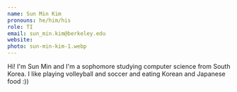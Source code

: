 ```yaml
---
name: Sun Min Kim
pronouns: he/him/his
role: TI
email: sun_min.kim@berkeley.edu
website: 
photo: sun-min-kim-1.webp
---
```


Hi! I'm Sun Min and I'm a sophomore studying computer science from South Korea. I like playing volleyball and soccer and eating Korean and Japanese food :))